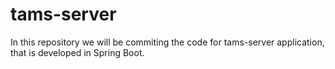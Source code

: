 # tams-server
In this repository we will be commiting the code for tams-server application, that is developed in Spring Boot.
